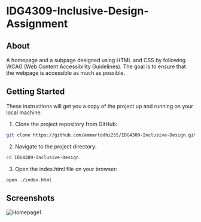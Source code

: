 # IDG4309-Inclusive-Design-Assignment

## About <a name = "about"></a>

A homepage and a subpage designed using HTML and CSS by following WCAG (Web Content Accessibility Guidelines). The goal is to ensure that the webpage is accessible as much as possible. 

## Getting Started <a name = "getting_started"></a>

These instructions will get you a copy of the project up and running on your local machine.

1. Clone the project repository from GitHub:

```bash
git clone https://github.com/ammarlodhi255/IDG4309-Inclusive-Design.git
```

2. Navigate to the project directory:

```bash
cd IDG4309-Inclusive-Design
```

3. Open the index.html file on your browser:

```
open ./index.html
```

## Screenshots <a name = "screenshots"></a> 
![Homepage1](/img/pc1.png)
